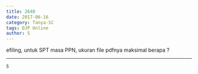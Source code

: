 ```yaml
---
title: 2640
date: 2017-06-16
category: Tanya-SC
tags: DJP Online
author: S
---
```


efiling, untuk SPT masa PPN, ukuran file pdfnya maksimal berapa ?

---



`S`

